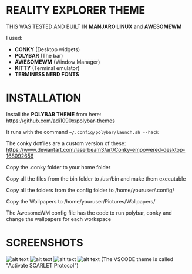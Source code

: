 # REALITY EXPLORER THEME

THIS WAS TESTED AND BUILT IN **MANJARO LINUX** and **AWESOMEWM**

I used:
- **CONKY** (Desktop widgets)
- **POLYBAR** (The bar)
- **AWESOMEWM** (Window Manager)
- **KITTY** (Terminal emulator)
- **TERMINESS NERD FONTS**

# INSTALLATION

Install the **POLYBAR THEME** from here:
  https://github.com/adi1090x/polybar-themes

It runs with the command `~/.config/polybar/launch.sh --hack`

The conky dotfiles are a custom version of these:
  https://www.deviantart.com/laserbeam3/art/Conky-empowered-desktop-168092656
  
Copy the .conky folder to your home folder

Copy all the files from the bin folder to /usr/bin and make them executable

Copy all the folders from the config folder to /home/youruser/.config/

Copy the Wallpapers to /home/youruser/Pictures/Wallpapers/

The AwesomeWM config file has the code to run polybar, conky and change the wallpapers for each workspace

# SCREENSHOTS

![alt text](https://raw.githubusercontent.com/v1ewport/reality-explorer-theme/main/screenshots/s1.png)
![alt text](https://raw.githubusercontent.com/v1ewport/reality-explorer-theme/main/screenshots/s2.png)
![alt text](https://raw.githubusercontent.com/v1ewport/reality-explorer-theme/main/screenshots/s3.png)
![alt text](https://raw.githubusercontent.com/v1ewport/reality-explorer-theme/main/screenshots/s4.png)
(The VSCODE theme is called "Activate SCARLET Protocol")
